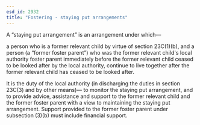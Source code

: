 ```yaml
---
esd_id: 2932
title: "Fostering - staying put arrangements"
---
```


A “staying put arrangement” is an arrangement under which—

a person who is a former relevant child by virtue of section 23C(1)(b), and
a person (a “former foster parent”) who was the former relevant child's local authority foster parent immediately before the former relevant child ceased to be looked after by the local authority,
continue to live together after the former relevant child has ceased to be looked after.

It is the duty of the local authority (in discharging the duties in section 23C(3) and by other means)—
to monitor the staying put arrangement, and
to provide advice, assistance and support to the former relevant child and the former foster parent with a view to maintaining the staying put arrangement.
Support provided to the former foster parent under subsection (3)(b) must include financial support.

